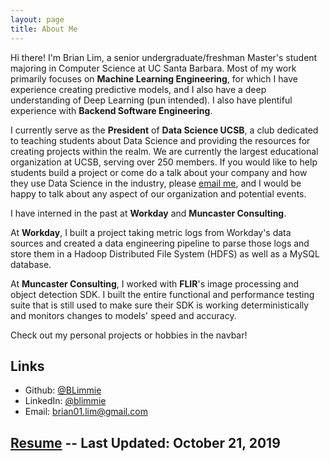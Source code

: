 ```yaml
---
layout: page
title: About Me
---
```


Hi there! I'm Brian Lim, a senior undergraduate/freshman Master's student majoring in Computer Science at UC Santa Barbara. Most of my work primarily focuses on **Machine Learning Engineering**, for which I have experience creating predictive models, and I also have a deep understanding of Deep Learning (pun intended). I also have plentiful experience with **Backend Software Engineering**.

I currently serve as the **President** of **Data Science UCSB**, a club dedicated to teaching students about Data Science and providing the resources for creating projects within the realm. We are currently the largest educational organization at UCSB, serving over 250 members. If you would like to help students build a project or come do a talk about your company and how they use Data Science in the industry, please [email me](mailto:brian01.lim@gmail.com), and I would be happy to talk about any aspect of our organization and potential events.

I have interned in the past at **Workday** and **Muncaster Consulting**. 

At **Workday**, I built a project taking metric logs from Workday's data sources and created a data engineering pipeline to parse those logs and store them in a Hadoop Distributed File System (HDFS) as well as a MySQL database.

At **Muncaster Consulting**, I worked with **FLIR**'s image processing and object detection SDK. I built the entire functional and performance testing suite that is still used to make sure their SDK is working deterministically and monitors changes to models' speed and accuracy.

Check out my personal projects or hobbies in the navbar!

## Links

* Github: [@BLimmie](https://www.github.com/BLimmie)
* LinkedIn: [@blimmie](https://www.linkedin.com/in/blimmie)
* Email: [brian01.lim@gmail.com](mailto:brian01.lim@gmail.com)

## [Resume](/Resume.pdf) -- Last Updated: October 21, 2019
